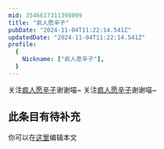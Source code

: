 ```yaml
---
mid: 3546617311398099
title: "疯人愿辛子"
pubDate: "2024-11-04T11:22:14.541Z"
updatedDate: "2024-11-04T11:22:14.541Z"
profile:
  {
    Nickname: ["疯人愿辛子"],
  }
---
```


关注[疯人愿辛子](https://space.bilibili.com/3546617311398099)谢谢喵~ 关注[疯人愿辛子](https://space.bilibili.com/3546617311398099)谢谢喵~

## 此条目有待补充
你可以在[这里](https://github.com/Yuhanawa/VTuber.ICU/edit/master/src/content/v/疯人愿辛子/index.md)编辑本文
